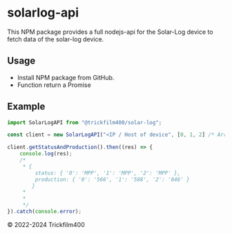 # solarlog-api

This NPM package provides a full nodejs-api for the Solar-Log device to fetch data of the solar-log device.

## Usage

- Install NPM package from GitHub.
- Function return a Promise

## Example

```typescript
import SolarLogAPI from "@trickfilm400/solar-log";

const client = new SolarLogAPI("<IP / Host of device", [0, 1, 2] /* Array of numbers of inverters*/);

client.getStatusAndProduction().then((res) => {
    console.log(res);
    /*
     * {
         status: { '0': 'MPP', '1': 'MPP', '2': 'MPP' },
         production: { '0': '566', '1': '588', '2': '846' }
        }
     *
     *
     */
}).catch(console.error);
```

&copy; 2022-2024 Trickfilm400
